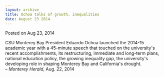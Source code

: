 ```yaml
---
layout: archive
title: Ochoa talks of growth, inequalities
date: August 23 2014
---
```





<span class="date">Posted on Aug 23, 2014    </span>
<p>CSU Monterey Bay President Eduardo Ochoa launched the 2014-15
academic year with a 45-minute speech that touched on the
university&apos;s recent accomplishments, its restructuring, immediate
and long-term plans, national education policy, the growing
inequality gap, the university&apos;s developing role in shaping
Monterey Bay and California&apos;s drought.<br>
&#x2013; <em>Monterey Herald</em>, Aug. 22, 2014</br></p>





